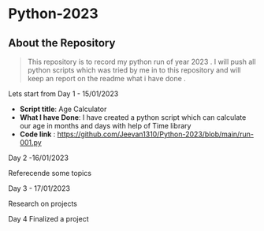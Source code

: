 # Python-2023

## About the Repository 
> This repository is to record my python run of year 2023 . I will push all python scripts which was tried by me in to this repository and will keep an report on the readme what i have done .

Lets start from Day 1 - 15/01/2023

- **Script title**: Age Calculator 
- **What I have Done**: I have created a python script which can calculate our age in months and days with help of  Time library 
- **Code link** : https://github.com/Jeevan1310/Python-2023/blob/main/run-001.py

Day 2 -16/01/2023

Referecende some topics

Day 3 - 17/01/2023

Research on projects

Day 4
Finalized a project
